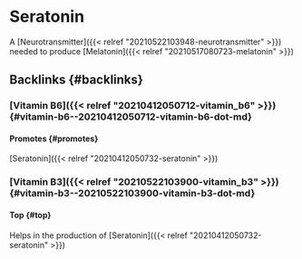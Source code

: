 # Seratonin


A [Neurotransmitter]({{< relref "20210522103948-neurotransmitter" >}}) needed to produce [Melatonin]({{< relref "20210517080723-melatonin" >}})


## Backlinks {#backlinks}


### [Vitamin B6]({{< relref "20210412050712-vitamin_b6" >}}) {#vitamin-b6--20210412050712-vitamin-b6-dot-md}


#### Promotes {#promotes}

[Seratonin]({{< relref "20210412050732-seratonin" >}})


### [Vitamin B3]({{< relref "20210522103900-vitamin_b3" >}}) {#vitamin-b3--20210522103900-vitamin-b3-dot-md}


#### Top {#top}

Helps in the production of [Seratonin]({{< relref "20210412050732-seratonin" >}})

